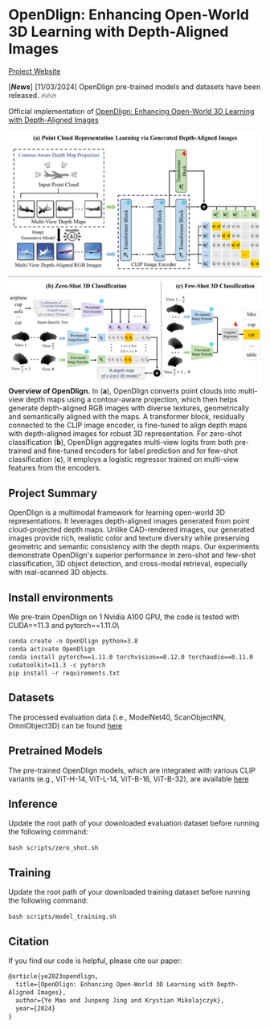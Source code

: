 # OpenDlign: Enhancing Open-World 3D Learning with Depth-Aligned Images
[Project Website](https://Yebulabula.github.io/OpenDlign/)

[***News***] [11/03/2024] OpenDlign pre-trained models and datasets have been released. 🔥🔥🔥

Official implementation of [OpenDlign: Enhancing Open-World 3D Learning with Depth-Aligned Images](https://arxiv.org/abs/12356)

![avatar](img/architecture.png)
**Overview of OpenDlign.** In (**a**), OpenDlign converts point clouds into multi-view depth maps using a contour-aware projection, which then helps generate depth-aligned RGB images with diverse textures, geometrically and semantically aligned with the maps. A transformer block, residually connected to the CLIP image encoder, is fine-tuned to align depth maps with depth-aligned images for robust 3D representation. For zero-shot classification (**b**), OpenDlign aggregates multi-view logits from both pre-trained and fine-tuned encoders for label prediction and for few-shot classification (**c**), it employs a logistic regressor trained on multi-view features from the encoders.
## Project Summary
OpenDlign is a multimodal framework for learning open-world 3D representations. It leverages depth-aligned images generated from point cloud-projected depth maps. Unlike CAD-rendered images, our generated images provide rich, realistic color and texture diversity while preserving geometric and semantic consistency with the depth maps. Our experiments demonstrate OpenDlign's superior performance in zero-shot and few-shot classification, 3D object detection, and cross-modal retrieval, especially with real-scanned 3D objects.

## Install environments
We pre-train OpenDlign on 1 Nvidia A100 GPU, the code is tested with CUDA==11.3 and pytorch==1.11.0\
```
conda create -n OpenDlign python=3.8
conda activate OpenDlign
conda install pytorch==1.11.0 torchvision==0.12.0 torchaudio==0.11.0 cudatoolkit=11.3 -c pytorch
pip install -r requirements.txt
```

## Datasets
The processed evaluation data (i.e., ModelNet40, ScanObjectNN, OmniObject3D) can be found [here](https://huggingface.co/datasets/OpenDlign/OpenDlign-Datasets)

## Pretrained Models
The pre-trained OpenDlign models, which are integrated with various CLIP variants (e.g., ViT-H-14, ViT-L-14, ViT-B-16, ViT-B-32), are available [here](https://huggingface.co/OpenDlign/OpenDlign-Models)

## Inference
Update the root path of your downloaded evaluation dataset before running the following command:

```bash scripts/zero_shot.sh```

## Training
Update the root path of your downloaded training dataset before running the following command:

```bash scripts/model_training.sh```

## Citation

If you find our code is helpful, please cite our paper:

```
@article{ye2023opendlign,
  title={OpenDlign: Enhancing Open-World 3D Learning with Depth-Aligned Images},
  author={Ye Mao and Junpeng Jing and Krystian Mikolajczyk},
  year={2024}
}

